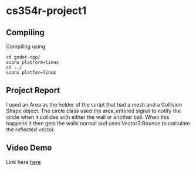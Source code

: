 # cs354r-project1
## Compiling 

Compiling using 
```
cd godot-cpp/
scons platform=linux
cd ../
scons platfor=linux
```

## Project Report

I used an Area as the holder of the script that had a
mesh and a Collision Shape object. The circle class used
the area_entered signal to notify the circle when it
collides with either the wall or another ball. When this
happens it then gets the walls normal and uses Vector3:Bounce
to calculate the reflected vector.

## Video Demo

Link here [here](https://youtu.be/0Q_aePeqzzI)
